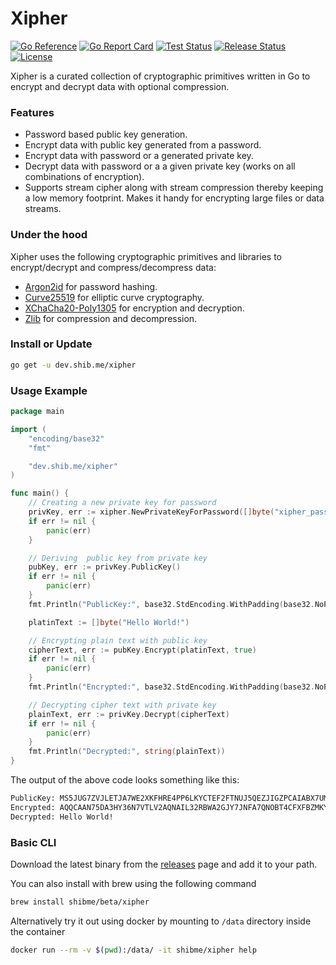 # Xipher
[![Go Reference](https://pkg.go.dev/badge/dev.shib.me/xipher.svg)](https://pkg.go.dev/dev.shib.me/xipher)
[![Go Report Card](https://goreportcard.com/badge/dev.shib.me/xipher)](https://goreportcard.com/report/dev.shib.me/xipher)
[![Test Status](https://github.com/shibme/xipher/actions/workflows/test.yml/badge.svg)](https://github.com/shibme/xipher/actions/workflows/test.yml)
[![Release Status](https://github.com/shibme/xipher/actions/workflows/release.yml/badge.svg)](https://github.com/shibme/xipher/actions/workflows/release.yml)
[![License](https://img.shields.io/github/license/shibme/xipher)](https://github.com/shibme/xipher/blob/main/LICENSE)

Xipher is a curated collection of cryptographic primitives written in Go to encrypt and decrypt data with optional compression.

### Features
- Password based public key generation.
- Encrypt data with public key generated from a password.
- Encrypt data with password or a generated private key.
- Decrypt data with password or a a given private key (works on all combinations of encryption).
- Supports stream cipher along with stream compression thereby keeping a low memory footprint. Makes it handy for encrypting large files or data streams.

### Under the hood
Xipher uses the following cryptographic primitives and libraries to encrypt/decrypt and compress/decompress data:
- [Argon2id](https://en.wikipedia.org/wiki/Argon2) for password hashing.
- [Curve25519](https://en.wikipedia.org/wiki/Curve25519) for elliptic curve cryptography.
- [XChaCha20-Poly1305](https://en.wikipedia.org/wiki/ChaCha20-Poly1305) for encryption and decryption.
- [Zlib](https://en.wikipedia.org/wiki/Zlib) for compression and decompression.

### Install or Update
```bash
go get -u dev.shib.me/xipher
```

### Usage Example
```go
package main

import (
	"encoding/base32"
	"fmt"

	"dev.shib.me/xipher"
)

func main() {
	// Creating a new private key for password
	privKey, err := xipher.NewPrivateKeyForPassword([]byte("xipher_password"))
	if err != nil {
		panic(err)
	}

	// Deriving  public key from private key
	pubKey, err := privKey.PublicKey()
	if err != nil {
		panic(err)
	}
	fmt.Println("PublicKey:", base32.StdEncoding.WithPadding(base32.NoPadding).EncodeToString(pubKey.Bytes()))

	platinText := []byte("Hello World!")

	// Encrypting plain text with public key
	cipherText, err := pubKey.Encrypt(platinText, true)
	if err != nil {
		panic(err)
	}
	fmt.Println("Encrypted:", base32.StdEncoding.WithPadding(base32.NoPadding).EncodeToString(cipherText))

	// Decrypting cipher text with private key
	plainText, err := privKey.Decrypt(cipherText)
	if err != nil {
		panic(err)
	}
	fmt.Println("Decrypted:", string(plainText))
}
```
The output of the above code looks something like this:
```sh
PublicKey: MS5JUG7ZVJLETJA7WE2XKFHRE4PP6LKYCTEF2FTNUJ5QEZJIGZPCAIABX7UMDM7DPZX6WNOXICBUBBPPKE
Encrypted: AQQCAAN75DA3HY36N7VTLV2AQNAIL32RBWA2GJY7JNFA7QNOBT4CFXFBZMKY36DGE6FBKPATB7EJTD5SCNXI6URGO4WERYXYHYTL4RCXLRMYBG4K4UDZ5HGE7APXUVZ4RNESUV3EWVDJBHUAT5F7U5BFNUMTXB72Q3AZBGZDN3KXBWLUX23Q
Decrypted: Hello World!
```

### Basic CLI
Download the latest binary from the [releases](https://github.com/shibme/xipher/releases/latest) page and add it to your path.

You can also install with brew using the following command
```sh
brew install shibme/beta/xipher
```
Alternatively try it out using docker by mounting to `/data` directory inside the container
```sh
docker run --rm -v $(pwd):/data/ -it shibme/xipher help
```